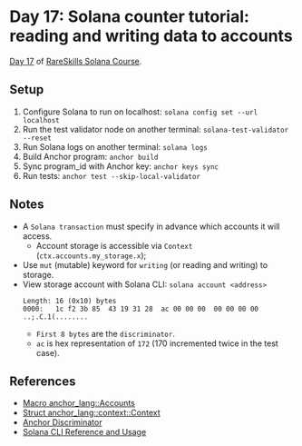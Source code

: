 # Day 17: Solana counter tutorial: reading and writing data to accounts

[Day 17](https://www.rareskills.io/post/solana-counter-program) of [RareSkills Solana Course](https://www.rareskills.io/solana-tutorial).

## Setup

1. Configure Solana to run on localhost: `solana config set --url localhost`
2. Run the test validator node on another terminal: `solana-test-validator --reset`
3. Run Solana logs on another terminal: `solana logs`
4. Build Anchor program: `anchor build`
5. Sync program_id with Anchor key: `anchor keys sync`
6. Run tests: `anchor test --skip-local-validator`

## Notes

- A `Solana transaction` must specify in advance which accounts it will access.
  - Account storage is accessible via `Context` (`ctx.accounts.my_storage.x`);
- Use `mut` (mutable) keyword for `writing` (or reading and writing) to storage.
- View storage account with Solana CLI: `solana account <address>`
  ```
  Length: 16 (0x10) bytes
  0000:   1c f2 3b 85  43 19 31 28  ac 00 00 00  00 00 00 00   ..;.C.1(........
  ```
  - `First 8 bytes` are the `discriminator`.
  - `ac` is hex representation of `172` (170 incremented twice in the test case).

## References

- [Macro anchor_lang::Accounts](https://docs.rs/anchor-lang/latest/anchor_lang/derive.Accounts.html)
- [Struct anchor_lang::context::Context](https://docs.rs/anchor-lang/latest/anchor_lang/context/struct.Context.html)
- [Anchor Discriminator](https://book.anchor-lang.com/anchor_bts/discriminator.html)
- [Solana CLI Reference and Usage](https://docs.solanalabs.com/cli/usage)
